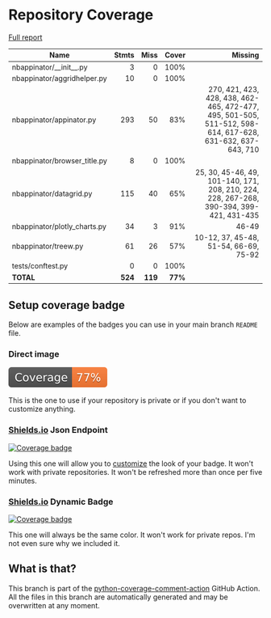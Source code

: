 # Repository Coverage

[Full report](https://htmlpreview.github.io/?https://github.com/iqmo-org/nbappinator/blob/python-coverage-comment-action-data/htmlcov/index.html)

| Name                          |    Stmts |     Miss |   Cover |   Missing |
|------------------------------ | -------: | -------: | ------: | --------: |
| nbappinator/\_\_init\_\_.py   |        3 |        0 |    100% |           |
| nbappinator/aggridhelper.py   |       10 |        0 |    100% |           |
| nbappinator/appinator.py      |      293 |       50 |     83% |270, 421, 423, 428, 438, 462-465, 472-477, 495, 501-505, 511-512, 598-614, 617-628, 631-632, 637-643, 710 |
| nbappinator/browser\_title.py |        8 |        0 |    100% |           |
| nbappinator/datagrid.py       |      115 |       40 |     65% |25, 30, 45-46, 49, 101-140, 171, 208, 210, 224, 228, 267-268, 390-394, 399-421, 431-435 |
| nbappinator/plotly\_charts.py |       34 |        3 |     91% |     46-49 |
| nbappinator/treew.py          |       61 |       26 |     57% |10-12, 37, 45-48, 51-54, 66-69, 75-92 |
| tests/conftest.py             |        0 |        0 |    100% |           |
|                     **TOTAL** |  **524** |  **119** | **77%** |           |


## Setup coverage badge

Below are examples of the badges you can use in your main branch `README` file.

### Direct image

[![Coverage badge](https://raw.githubusercontent.com/iqmo-org/nbappinator/python-coverage-comment-action-data/badge.svg)](https://htmlpreview.github.io/?https://github.com/iqmo-org/nbappinator/blob/python-coverage-comment-action-data/htmlcov/index.html)

This is the one to use if your repository is private or if you don't want to customize anything.

### [Shields.io](https://shields.io) Json Endpoint

[![Coverage badge](https://img.shields.io/endpoint?url=https://raw.githubusercontent.com/iqmo-org/nbappinator/python-coverage-comment-action-data/endpoint.json)](https://htmlpreview.github.io/?https://github.com/iqmo-org/nbappinator/blob/python-coverage-comment-action-data/htmlcov/index.html)

Using this one will allow you to [customize](https://shields.io/endpoint) the look of your badge.
It won't work with private repositories. It won't be refreshed more than once per five minutes.

### [Shields.io](https://shields.io) Dynamic Badge

[![Coverage badge](https://img.shields.io/badge/dynamic/json?color=brightgreen&label=coverage&query=%24.message&url=https%3A%2F%2Fraw.githubusercontent.com%2Fiqmo-org%2Fnbappinator%2Fpython-coverage-comment-action-data%2Fendpoint.json)](https://htmlpreview.github.io/?https://github.com/iqmo-org/nbappinator/blob/python-coverage-comment-action-data/htmlcov/index.html)

This one will always be the same color. It won't work for private repos. I'm not even sure why we included it.

## What is that?

This branch is part of the
[python-coverage-comment-action](https://github.com/marketplace/actions/python-coverage-comment)
GitHub Action. All the files in this branch are automatically generated and may be
overwritten at any moment.